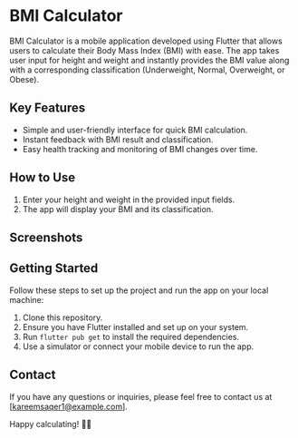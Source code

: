 # BMI Calculator

BMI Calculator is a mobile application developed using Flutter that allows users to calculate their Body Mass Index (BMI) with ease. The app takes user input for height and weight and instantly provides the BMI value along with a corresponding classification (Underweight, Normal, Overweight, or Obese).

## Key Features
- Simple and user-friendly interface for quick BMI calculation.
- Instant feedback with BMI result and classification.
- Easy health tracking and monitoring of BMI changes over time.

## How to Use
1. Enter your height and weight in the provided input fields.
2. The app will display your BMI and its classification.

## Screenshots


## Getting Started
Follow these steps to set up the project and run the app on your local machine:
1. Clone this repository.
2. Ensure you have Flutter installed and set up on your system.
3. Run `flutter pub get` to install the required dependencies.
4. Use a simulator or connect your mobile device to run the app.


## Contact
If you have any questions or inquiries, please feel free to contact us at [kareemsaqer1@example.com].

Happy calculating! 🚀💪
